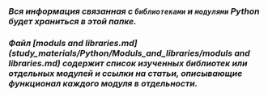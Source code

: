 ### *Вся информация связанная с `библиотеками` и `модулями` Python будет храниться в этой папке.*

### *Файл [moduls and libraries.md](study_materials/Python/Moduls_and_libraries/moduls and libraries.md) содержит список изученных библиотек или отдельных модулей и ссылки на статьи, описывающие функционал каждого модуля в отдельности.*
